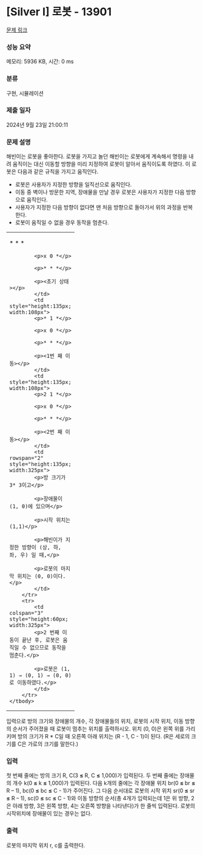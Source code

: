 # [Silver I] 로봇 - 13901 

[문제 링크](https://www.acmicpc.net/problem/13901) 

### 성능 요약

메모리: 5936 KB, 시간: 0 ms

### 분류

구현, 시뮬레이션

### 제출 일자

2024년 9월 23일 21:00:11

### 문제 설명

<p>해빈이는 로봇을 좋아한다. 로봇을 가지고 놀던 해빈이는 로봇에게 계속해서 명령을 내려 움직이는 대신 이동할 방향을 미리 지정하여 로봇이 알아서 움직이도록 하였다.  이 로봇은 다음과 같은 규칙을 가지고 움직인다.</p>

<ul>
	<li>로봇은 사용자가 지정한 방향을 일직선으로 움직인다.</li>
	<li>이동 중 벽이나 방문한 지역, 장애물을 만날 경우 로봇은 사용자가 지정한 다음 방향으로 움직인다.</li>
	<li>사용자가 지정한 다음 방향이 없다면 맨 처음 방향으로 돌아가서 위의 과정을 반복한다.</li>
	<li>로봇이 움직일 수 없을 경우 동작을 멈춘다. </li>
</ul>

<table class="table table-bordered">
	<tbody>
		<tr>
			<td style="height:135px; width:108px">
			<p>* * *</p>

			<p>x 0 *</p>

			<p>* * *</p>

			<p><초기 상태></p>
			</td>
			<td style="height:135px; width:108px">
			<p>* 1 *</p>

			<p>x 0 *</p>

			<p>* * *</p>

			<p><1번 째 이동></p>
			</td>
			<td style="height:135px; width:108px">
			<p>2 1 *</p>

			<p>x 0 *</p>

			<p>* * *</p>

			<p><2번 째 이동></p>
			</td>
			<td rowspan="2" style="height:135px; width:325px">
			<p>방 크기가 3* 3이고</p>

			<p>장애물이 (1, 0)에 있으며</p>

			<p>시작 위치는 (1,1)</p>

			<p>해빈이가 지정한 방향이 (상, 하, 좌, 우) 일 때,</p>

			<p>로봇의 마지막 위치는 (0, 0)이다.</p>
			</td>
		</tr>
		<tr>
			<td colspan="3" style="height:60px; width:325px">
			<p>2 번째 이동이 끝난 후, 로봇은 움직일 수 없으므로 동작을 멈춘다.</p>

			<p>로봇은 (1, 1) → (0, 1) → (0, 0)로 이동하였다.</p>
			</td>
		</tr>
	</tbody>
</table>

<p>입력으로 방의 크기와 장애물의 개수, 각 장애물들의 위치, 로봇의 시작 위치, 이동 방향의 순서가 주어졌을 때 로봇이 멈추는 위치를 출력하시오. 위치 (0, 0)은 왼쪽 위를 가리키며 방의 크기가 R * C일 때 오른쪽 아래 위치는 (R - 1, C - 1)이 된다. (R은 세로의 크기를 C은 가로의 크기를 말한다.)</p>

### 입력 

 <p>첫 번째 줄에는 방의 크기 R, C(3 <strong>≤</strong> R, C <strong>≤</strong> 1,000)가 입력된다. 두 번째 줄에는 장애물의 개수 k(0 <strong>≤</strong> k <strong>≤</strong> 1,000)가 입력된다. 다음 k개의 줄에는 각 장애물 위치 br(0 <strong>≤ </strong>br <strong>≤</strong> R – 1), bc(0 <strong>≤</strong> bc <strong>≤</strong> C - 1)가 주어진다. 그 다음 순서대로 로봇의 시작 위치 sr(0 <strong>≤</strong> sr <strong>≤</strong> R – 1), sc(0 <strong>≤</strong> sc <strong>≤</strong> C - 1)와 이동 방향의 순서(총 4개가 입력되는데 1은 위 방향, 2은 아래 방향, 3은 왼쪽 방향, 4는 오른쪽 방향을 나타낸다)가 한 줄씩 입력된다. 로봇의 시작위치에 장애물이 있는 경우는 없다.</p>

### 출력 

 <p>로봇의 마지막 위치 r, c를 출력한다.</p>

